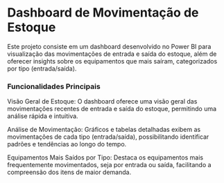 
# Dashboard de Movimentação de Estoque

Este projeto consiste em um dashboard desenvolvido no Power BI para visualização das movimentações de entrada e saída do estoque, além de oferecer insights sobre os equipamentos que mais saíram, categorizados por tipo (entrada/saída).

### Funcionalidades Principais
Visão Geral de Estoque: O dashboard oferece uma visão geral das movimentações recentes de entrada e saída do estoque, permitindo uma análise rápida e intuitiva.

Análise de Movimentação: Gráficos e tabelas detalhadas exibem as movimentações de cada tipo (entrada/saída), possibilitando identificar padrões e tendências ao longo do tempo.

Equipamentos Mais Saídos por Tipo: Destaca os equipamentos mais frequentemente movimentados, seja por entrada ou saída, facilitando a compreensão dos itens de maior demanda.

###
